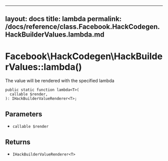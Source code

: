 
***

layout: docs
title: lambda
permalink: /docs/reference/class.Facebook.HackCodegen.HackBuilderValues.lambda.md
---







# Facebook\\HackCodegen\\HackBuilderValues::lambda()




The value will be rendered with the specified lambda




``` Hack
public static function lambda<T>(
  callable $render,
): IHackBuilderValueRenderer<T>;
```




## Parameters




- ` callable $render `




## Returns




+ ` IHackBuilderValueRenderer<T> `